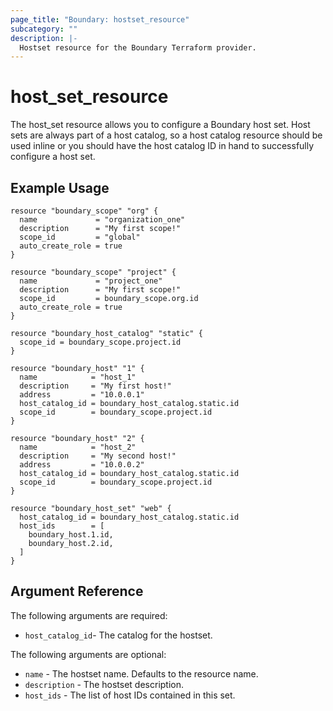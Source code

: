 ```yaml
---
page_title: "Boundary: hostset_resource"
subcategory: ""
description: |-
  Hostset resource for the Boundary Terraform provider.
---
```


# host_set_resource 
The host_set resource allows you to configure a Boundary host set. Host sets are
always part of a host catalog, so a host catalog resource should be used inline
or you should have the host catalog ID in hand to successfully configure a host
set. 

## Example Usage

```hcl
resource "boundary_scope" "org" {
  name             = "organization_one"
  description      = "My first scope!"
  scope_id         = "global" 
  auto_create_role = true
}

resource "boundary_scope" "project" {
  name             = "project_one"
  description      = "My first scope!"
  scope_id         = boundary_scope.org.id
  auto_create_role = true
}

resource "boundary_host_catalog" "static" {
  scope_id = boundary_scope.project.id
}

resource "boundary_host" "1" {
  name            = "host_1"
  description     = "My first host!"
  address         = "10.0.0.1"
  host_catalog_id = boundary_host_catalog.static.id
  scope_id        = boundary_scope.project.id
}

resource "boundary_host" "2" {
  name            = "host_2"
  description     = "My second host!"
  address         = "10.0.0.2"
  host_catalog_id = boundary_host_catalog.static.id
  scope_id        = boundary_scope.project.id
}

resource "boundary_host_set" "web" {
  host_catalog_id = boundary_host_catalog.static.id
  host_ids        = [
    boundary_host.1.id,
    boundary_host.2.id,
  ]
}
```

## Argument Reference

The following arguments are required:
* `host_catalog_id`- The catalog for the hostset.

The following arguments are optional:
* `name` - The hostset name. Defaults to the resource name.
* `description` - The hostset description.
* `host_ids` - The list of host IDs contained in this set. 
